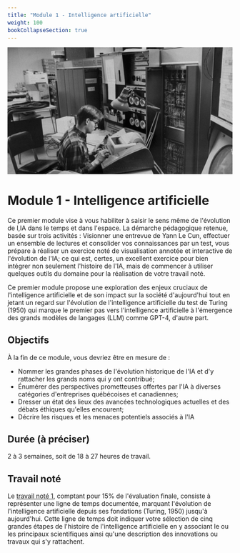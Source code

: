 ```yaml
---
title: "Module 1 - Intelligence artificielle"
weight: 100
bookCollapseSection: true
---
```


![](/images/gofai.webp)

# Module 1 - Intelligence artificielle

Ce premier module vise à vous habiliter à saisir le sens même de l'évolution de
l,IA dans le temps et dans l'espace. La démarche pédagogique retenue, basée sur
trois activités : Visionner une entrevue de Yann Le Cun, effectuer un ensemble
de lectures et consolider vos connaissances par un test, vous prépare à réaliser
un exercice noté de visualisation annotée et interactive de l'évolution de l'IA;
ce qui est, certes, un excellent exercice pour bien intégrer non seulement
l'histoire de l'IA, mais de commencer à utiliser quelques outils du domaine pour
la réalisation de votre travail noté.

Ce premier module propose une exploration des enjeux cruciaux de l'intelligence
artificielle et de son impact sur la société d'aujourd'hui tout en jetant un
regard sur l'évolution de l'intelligence artificielle du test de Turing (1950)
qui marque le premier pas vers l'intelligence artificielle à l'émergence des
grands modèles de langages (LLM) comme GPT-4, d'autre part.

## Objectifs

À la fin de ce module, vous devriez être en mesure de :

* Nommer les grandes phases de l'évolution historique de l'IA et d'y rattacher les grands noms qui y ont contribué;
* Énumérer des perspectives prometteuses offertes par l'IA à diverses catégories d'entreprises québécoises et canadiennes;
* Dresser un état des lieux des avancées technologiques actuelles et des débats éthiques qu'elles encourent;
* Décrire les risques et les menaces potentiels associés à l'IA

## Durée (à préciser)

2 à 3 semaines, soit de 18 à 27 heures de travail.

## Travail noté

Le [travail noté 1](/docs/module1/travail-noté-1), comptant pour 15% de
l'évaluation finale, consiste à représenter une ligne de temps documentée,
marquant l'évolution de l'intelligence artificielle depuis ses fondations
(Turing, 1950) jusqu'à aujourd'hui. Cette ligne de temps doit indiquer votre
sélection de cinq grandes étapes de l'histoire de l'intelligence artificielle en
y associant le ou les principaux scientifiques ainsi qu'une description des
innovations ou travaux qui s'y rattachent.
